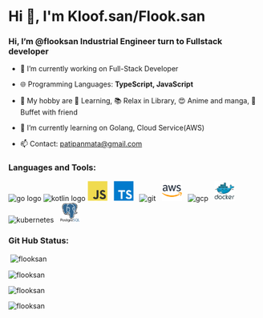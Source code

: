 <h1 align="left">Hi 👋, I'm Kloof.san/Flook.san</h1>
<h3 align="left">Hi, I’m @flooksan Industrial Engineer turn to Fullstack developer</h3>

- 🤝 I’m currently working on Full-Stack Developer

- 🌐 Programming Languages: **TypeScript, JavaScript**

- 🍿 My hobby are 📖 Learning, 📚 Relax in Library, 😍 Anime and manga, 🥘 Buffet with friend

- 📖 I’m currently learning on Golang, Cloud Service(AWS)

- 📫 Contact: patipanmata@gmail.com


<h3 align="left">Languages and Tools:</h3>
<p align="left">
    <img src="https://cdn.jsdelivr.net/gh/devicons/devicon/icons/go/go-original.svg" height="40" width="40" alt="go logo" />
    <img src="https://cdn.jsdelivr.net/gh/devicons/devicon/icons/kotlin/kotlin-original.svg" height="40" alt="kotlin logo" />
    <a href="https://developer.mozilla.org/en-US/docs/Web/JavaScript" target="_blank" rel="noreferrer" style="text-decoration: none;">
        <img src="https://raw.githubusercontent.com/devicons/devicon/master/icons/javascript/javascript-original.svg" alt="javascript" width="40" height="40" />
    </a>
    <img width="4"/>
    <a href="https://www.typescriptlang.org/" target="_blank" rel="noreferrer" style="text-decoration: none;">
        <img src="https://raw.githubusercontent.com/devicons/devicon/master/icons/typescript/typescript-original.svg" alt="typescript" width="40" height="40" />
    </a>
    <img width="4"/>
    <a href="https://git-scm.com/" target="_blank" rel="noreferrer" style="text-decoration: none;">
        <img src="https://www.vectorlogo.zone/logos/git-scm/git-scm-icon.svg" alt="git" width="40" height="40" />
    </a>
    <img width="4"/>
    <a href="https://aws.amazon.com" target="_blank" rel="noreferrer" style="text-decoration: none;">
        <img src="https://raw.githubusercontent.com/devicons/devicon/master/icons/amazonwebservices/amazonwebservices-original-wordmark.svg" alt="aws" width="40" height="40" />
    </a>
    <img width="4"/>
    <a href="https://cloud.google.com" target="_blank" rel="noreferrer" style="text-decoration: none;">
        <img src="https://www.vectorlogo.zone/logos/google_cloud/google_cloud-icon.svg" alt="gcp" width="40" height="40" />
    </a>
    <img width="4"/>
    <a href="https://www.docker.com/" target="_blank" rel="noreferrer" style="text-decoration: none;">
        <img src="https://raw.githubusercontent.com/devicons/devicon/master/icons/docker/docker-original-wordmark.svg" alt="docker" width="40" height="40" />
    </a>
    <img width="4"/>
    <a href="https://kubernetes.io" target="_blank" rel="noreferrer" style="text-decoration: none;">
        <img src="https://www.vectorlogo.zone/logos/kubernetes/kubernetes-icon.svg" alt="kubernetes" width="40" height="40" />
    </a>
    <img width="4"/>
    <a href="https://www.postgresql.org" target="_blank" rel="noreferrer" style="text-decoration: none;">
        <img src="https://raw.githubusercontent.com/devicons/devicon/master/icons/postgresql/postgresql-original-wordmark.svg" alt="postgresql" width="40" height="40" />
    </a>
</p>



<h3 align="left">Git Hub Status:</h3>
<p>&nbsp;<img align="center" src="https://github-readme-stats.vercel.app/api?username=flooksan&show_icons=true&locale=en" alt="flooksan" /></p>

<p><img align="center" src="https://github-readme-streak-stats.herokuapp.com/?user=flooksan&" alt="flooksan" /></p>

<p><img align="left" src="https://github-readme-stats.vercel.app/api/top-langs?username=flooksan&size_weight=0.5&count_weight=0.5&show_icons=true&locale=en&layout=compact" alt="flooksan" /></p>
&nbsp;
<p align="left"> <img src="https://komarev.com/ghpvc/?username=flooksan&label=Profile%20views&color=0e75b6&style=flat" alt="flooksan" /> </p>

